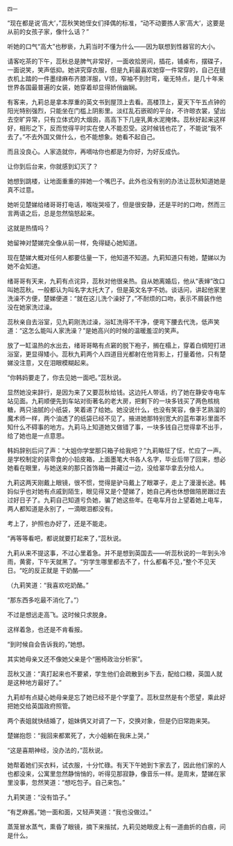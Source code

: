     四一 

   “现在都是说‘高大’，”蕊秋笑她侄女们择偶的标准，“动不动要拣人家‘高大’，这要是从前的女孩子家，像什么话？”

   听她的口气“高大”也秽亵，九莉当时不懂为什么——因为联想到性器官的大小。

   请客吃茶的下午，蕊秋总是脾气非常好，一面收拾房间，插花，铺桌布，摆碟子，一面说笑，笑声低抑。她讲究穿衣服，但是九莉最喜欢她穿一件常穿的，自己在缝衣机上踏的一件墨绿麻布齐膝洋服，V领，窄袖不到肘弯，毫无特点，是几十年来世界各国最普遍的女装，她穿着却显得娇俏幽娴。

   有客来，九莉总是拿本厚重的英文书到屋顶上去看。高楼顶上，夏天下午五点钟的阳光特别强烈，只能坐在门槛上阴影里。淡红乱石嵌砌的平台，不许晾衣裳，望出去空旷异常，只有立体式的大烟囱，高高下下几座乳黄水泥掩体。蕊秋好起来这样好，相形之下，反而觉得平时实在使人不能忍受。这时候钱也花了，不能说“我不去了。”不去外国又做什么，也不能想象。她看不起自己。

   而且没良心。人家造就你，再嘀咕你也都是为你好，为好反成仇。

   让你到后台来，你就感到幻灭了？

   她想到跳楼，让地面重重的摔她一个嘴巴子。此外也没有别的办法让蕊秋知道她是真不过意。

   她听见楚娣给绪哥哥打电话，喉咙哭哑了，但是很安静，还是平时的口吻，然而三言两语之后，总是忽然恼怒起来。

   这就是热情吗？

   她留神对楚娣完全像从前一样，免得疑心她知道。

   现在楚娣大概对任何人都要估量一下，他知道不知道。九莉知道只有她，楚娣以为她不会知道。

   绪哥哥有天来，九莉有点诧异，蕊秋对他很亲热。自从她离婚后，他从“表婶”改口叫她蕊秋。一般都认为叫名字太托大了，但是英文名字不妨。谈话问，讲起他家里洗澡不方便，楚娣便道：“就在这儿洗个澡好了，”不耐烦的口吻，表示不屑装作他没在她家洗过澡。

   蕊秋亲自去浴室，见九莉刚洗过澡，浴缸洗得不干净，便弯下腰去代洗，低声笑道：“这怎么能叫人家洗澡？”是她高兴的时候的温暖羞涩的笑声。

   放了一缸温热的水出去，绪哥哥略有点窘的脱下袍子，搁在榻上，穿着白绸短打进浴室，更显得矮小。蕊秋九莉两个人四道目光都射在他背影上，打量着他，只有楚娣没注意，又在泪眼模糊起来。

   “你韩妈要走了，你去见她一面吧。”蕊秋说。

   显然她没来辞行，是因为来了又要蕊秋给钱。这边托人带话，约了她在静安寺电车站见面。九莉顺便先到车站对街著名的老大房，把剩下的一块多钱买了两色核桃糖，两只油腻的小纸袋，笑着递了给她。她没说什么，也没有笑容，像手艺熟溜的魔术师一样，两个油透了的纸袋已经不见了。掖进她那特别宽大的蓝布罩衫里面不知什么不碍事的地方。九莉马上知道她又做错了事，一块多钱自己觉得拿不出手，给了她也是一点意思。

   韩妈辞别后问了声：“大姐你学堂那只箱子给我吧？”九莉略怔了怔，忙应了一声。是学校制定的装零食的小铅皮箱，上面墨笔大书各人名字，毕业后带了回来，想必她看在眼里，与她送来的那只首饰箱一并藏过一边，没给翠华拿去分给人。

   九莉这两天刚戴上眼镜，很不惯，觉得是驴马戴上了眼罩子，走上了漫漫长途。韩妈似乎也对她有点戚到陌生，眼见得又是个楚娣了，她自己再也休想做陪房跟过去过好日子了。九莉自己知道亏负她，骗了她这些年。在电车月台上望着她上电车，两人都知道是永别了，一滴眼泪都没有。

   考上了，护照也办好了，还是不能走。

   “再等等看吧，都说就要打起来了，”蕊秋说。

   九莉从来不提这事，不过心里着急。并不是想到英国去——听蕊秋说的一年到头冷雨，黄雾，下午天就黑了。“穷学生哪里都去不了，什么都看不见，”整个不见天日。“吃的反正就是 干奶酪——”

   （九莉笑道：“我喜欢吃奶酪。”

   “那东西多吃最不消化了。”）

   不过是想远走高飞。这时候只求脱身。

   这样着急，也还是不肯看报。

   “到时候自会告诉我的，”她想。

   其实她母亲又还不像她父亲是个“圈椅政治分析家”。

   蕊秋又道：“真打起来也不要紧，学生他们会疏散到乡下去，配给口粮，英国人就是这种地方最好了。”

   九莉却有点疑心她母亲是忘了她已经不是个学童了。蕊秋显然是有个愿望，乘此好把她交给英国政府照管。

   两个表姐就快结婚了，姐妹俩又对调了一下，交换对象，但是仍旧常跑来哭。

   楚娣抱怨：“我回来都累死了，大小姐躺在我床上哭，”

   “这是喜期神经，没办法的，”蕊秋说。

   她帮着她们买衣料，试衣服，十分忙碌。有天下午她到卞家去了，因此他们家的人也都没来，公寓里忽然静悄悄的，听得见那寂静，像音乐一样。是周末，楚娣在家里没事，忽然笑道：“想吃包子。自己来包。”

   九莉笑道：“没有馅子。”

   “有芝麻酱。”她一面和面，又轻声笑道：“我也没做过。”

   蒸笼冒水蒸气，熏昏了眼镜，摘下来揩拭，九莉见她眼皮上有一道曲折的白痕，问是什么。

